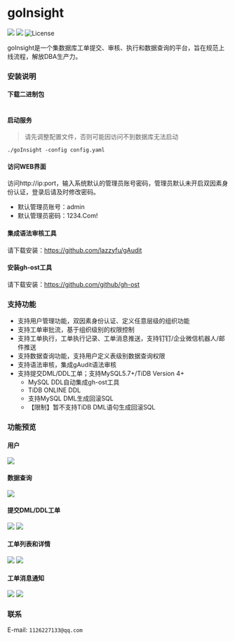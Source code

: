 # goInsight
![](https://img.shields.io/static/v1?label=Go&message=1.20&color=green&?style=flat-square)
![](https://img.shields.io/static/v1?label=Vue&message=AntDesignVue&color=green&?style=flat-square)
![License](https://img.shields.io/github/license/lazzyfu/goInsight?style=flat-square)

goInsight是一个集数据库工单提交、审核、执行和数据查询的平台，旨在规范上线流程，解放DBA生产力。

### 安装说明
#### 下载二进制包
```
```

#### 启动服务
> 请先调整配置文件，否则可能因访问不到数据库无法启动
```
./goInsight -config config.yaml
```

#### 访问WEB界面
访问http://ip:port，输入系统默认的管理员账号密码，管理员默认未开启双因素身份认证，登录后请及时修改密码。
- 默认管理员账号：admin
- 默认管理员密码：1234.Com!

#### 集成语法审核工具
请下载安装：https://github.com/lazzyfu/gAudit

#### 安装gh-ost工具
请下载安装：https://github.com/github/gh-ost

### 支持功能
* 支持用户管理功能，双因素身份认证、定义任意层级的组织功能
* 支持工单审批流，基于组织级别的权限控制
* 支持工单执行，工单执行记录、工单消息推送，支持钉钉/企业微信机器人/邮件推送
* 支持数据查询功能，支持用户定义表级别数据查询权限
* 支持语法审核，集成gAudit语法审核
* 支持提交DML/DDL工单；支持MySQL5.7+/TiDB Version 4+
  * MySQL DDL自动集成gh-ost工具
  * TiDB ONLINE DDL
  * 支持MySQL DML生成回滚SQL
  * 【限制】暂不支持TiDB DML语句生成回滚SQL

### 功能预览
#### 用户
![](https://github.com/lazzyfu/goInsight/blob/master/docs/pics/user.png)

#### 数据查询
![](https://github.com/lazzyfu/goInsight/blob/master/docs/pics/das.png)

#### 提交DML/DDL工单
![](https://github.com/lazzyfu/goInsight/blob/master/docs/pics/dml.png)
![](https://github.com/lazzyfu/goInsight/blob/master/docs/pics/ddl.png)

#### 工单列表和详情
![](https://github.com/lazzyfu/goInsight/blob/master/docs/pics/orders.png)
![](https://github.com/lazzyfu/goInsight/blob/master/docs/pics/order_detail.png)

#### 工单消息通知
![](https://github.com/lazzyfu/goInsight/blob/master/docs/pics/msg_commit.png)
![](https://github.com/lazzyfu/goInsight/blob/master/docs/pics/msg_audit.png)

### 联系
E-mail: `1126227133@qq.com`
